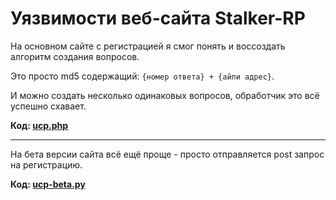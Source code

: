 # Уязвимости веб-сайта Stalker-RP
На основном сайте с регистрацией я смог понять и воссоздать алгоритм создания вопросов.

Это просто md5 содержащий: `{номер ответа} + {айпи адрес}`.

И можно создать несколько одинаковых вопросов, обработчик это всё успешно схавает.

**Код: [ucp.php](https://github.com/atorisen/stalker-rp-analysis/blob/main/web/ucp.php)**

---

На бета версии сайта всё ещё проще - просто отправляется post запрос на регистрацию.

**Код: [ucp-beta.py](https://github.com/atorisen/stalker-rp-analysis/blob/main/web/ucp-beta.py)**
